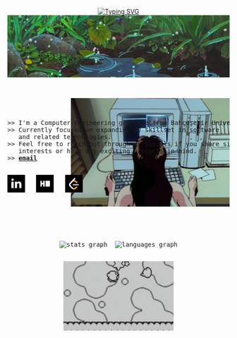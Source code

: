 <div align="center">
<br>
<a href="https://git.io/typing-svg"><img src="https://readme-typing-svg.herokuapp.com?font=Fira+Code&size=40&pause=1000&color=84BEF7&width=435&height=60&lines=hello!+I'm+Esra!" alt="Typing SVG" /></a>
</div>
<div align="center" width="50">
<img src="assets/kyAienM.gif" align="center" width="900px">
<br>
<br>
<pre align="center">
<div align="center">
<img src="assets/rekall.gif" align="right" width="360px">
</div>
<div align="left">
>> I'm a Computer Engineering graduate from Bahçeşehir University.
>> Currently focused on expanding my skillset in software 
   and related technologies.
>> Feel free to reach out through my socials if you share similar 
   interests or have any exciting projects in mind. 
>> <a href="mailto:aygn.esranur@gmail.com"><b>email</b></a>
<p align="left">
<a href="https://www.linkedin.com/in/esranur-ayg%C3%BCn-22056418b/" target="_blank"><img src="assets/download.png" width="40" height="40" alt="linkedin logo"  /></a>   <a href="https://www.hackerrank.com/profile/Katszura" target="_blank"><img src="assets/imageshackerrank.png" width="40" height="40" alt="hackerrank logo"  /></a>   <a href="https://leetcode.com/u/fukichime/" target="_blank"><img src="assets/images.png" width="40" height="40" alt="leetcode logo"  /></a>
</p>
</div>
</pre>
<br>
<pre align="center">
<div align="center">
<img src="https://github-readme-stats.vercel.app/api?username=fukichime&hide_title=true&hide_rank=true&show_icons=true&include_all_commits=true&count_private=true&disable_animations=false&theme=material-palenight&locale=en&hide_border=false&order=1&custom_title=Stats" height="150" alt="stats graph"  />  <img src="https://github-readme-stats.vercel.app/api/top-langs?username=fukichime&locale=en&hide_title=false&layout=compact&card_width=320&langs_count=5&theme=material-palenight&hide_border=false&order=2" height="150" alt="languages graph"  />
</div>
</pre>
<img src="assets/kirby-dance-kirby-victory.gif" align="center" width="250px"> 


